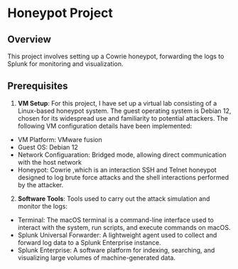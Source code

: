 # Honeypot Project

## Overview
This project involves setting up a Cowrie honeypot, forwarding the logs to Splunk for monitoring and visualization.

## Prerequisites
1) **VM Setup**: For this project, I have set up a virtual lab consisting of a Linux-based honeypot system. The guest operating system is Debian 12, chosen for its widespread use and familiarity to potential attackers. The following VM configuration details have been implemented:

-	VM Platform: VMware fusion
-	Guest OS: Debian 12
-	Network Configuaration: Bridged mode, allowing direct communication with the host network
-	Honeypot: Cowrie ,which is an interaction SSH and Telnet honeypot designed to log brute force attacks and the shell interactions performed by the attacker. 

2) **Software Tools**: Tools used to carry out the attack simulation and monitor the logs:

- Terminal: The macOS terminal is a command-line interface used to interact with the system, run scripts, and execute commands on macOS.
- Splunk Universal Forwarder: A lightweight agent used to collect and forward log data to a Splunk Enterprise instance.
- Splunk Enterprise: A software platform for indexing, searching, and visualizing large volumes of machine-generated data.
